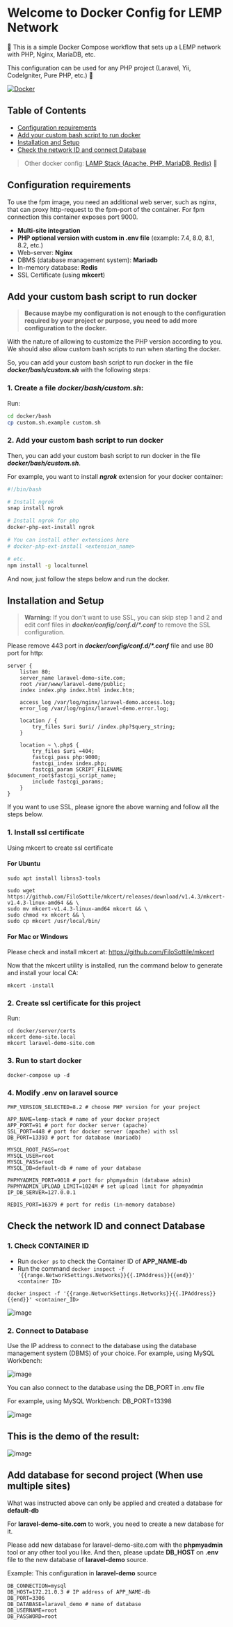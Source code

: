 # Welcome to Docker Config for LEMP Network

:whale: This is a simple Docker Compose workflow that sets up a LEMP network with PHP, Nginx, MariaDB, etc.

This configuration can be used for any PHP project (Laravel, Yii, CodeIgniter, Pure PHP, etc.) :tada:

[![Docker](https://github.com/lbiltech/lemp-docker/actions/workflows/docker-publish.yml/badge.svg)](https://hub.docker.com/r/lbiltech/lemp)

## Table of Contents

 - [Configuration requirements](#configuration-requirements)
 - [Add your custom bash script to run docker](#add-your-custom-bash-script-to-run-docker)
 - [Installation and Setup](#installation-and-setup)
 - [Check the network ID and connect Database](#check-the-network-id-and-connect-database)


> Other docker config: [LAMP Stack (Apache, PHP, MariaDB, Redis)](https://github.com/tanhongit/lamp-docker.git) :whale:

## Configuration requirements

To use the fpm image, you need an additional web server, such as nginx, that can proxy http-request to the fpm-port of the container. For fpm connection this container exposes port 9000.

- **Multi-site integration**
- **PHP optional version with custom in .env file** (example: 7.4, 8.0, 8.1, 8.2, etc.)
- Web-server: **Nginx**
- DBMS (database management system): **Mariadb**
- In-memory database: **Redis**
- SSL Certificate (using **mkcert**)

## Add your custom bash script to run docker

> **Because maybe my configuration is not enough to the configuration required by your project or purpose, you need to add more configuration to the docker.**

With the nature of allowing to customize the PHP version according to you. We should also allow custom bash scripts to run when starting the docker.

So, you can add your custom bash script to run docker in the file **_docker/bash/custom.sh_** with the following steps:

### 1. Create a file **_docker/bash/custom.sh_**:

Run:

```bash
cd docker/bash
cp custom.sh.example custom.sh
```

### 2. Add your custom bash script to run docker

Then, you can add your custom bash script to run docker in the file **_docker/bash/custom.sh_**.

For example, you want to install **_ngrok_** extension for your docker container:

```bash
#!/bin/bash

# Install ngrok
snap install ngrok

# Install ngrok for php
docker-php-ext-install ngrok

# You can install other extensions here
# docker-php-ext-install <extension_name>

# etc.
npm install -g localtunnel
```

And now, just follow the steps below and run the docker.

## Installation and Setup

> **Warning**: If you don't want to use SSL, you can skip step 1 and 2 and edit conf files in _**docker/config/conf.d/*.conf**_ to remove the SSL configuration.

Please remove 443 port in _**docker/config/conf.d/*.conf**_ file and use 80 port for http:

```nginx
server {
    listen 80;
    server_name laravel-demo-site.com;
    root /var/www/laravel-demo/public;
    index index.php index.html index.htm;

    access_log /var/log/nginx/laravel-demo.access.log;
    error_log /var/log/nginx/laravel-demo.error.log;

    location / {
        try_files $uri $uri/ /index.php?$query_string;
    }

    location ~ \.php$ {
        try_files $uri =404;
        fastcgi_pass php:9000;
        fastcgi_index index.php;
        fastcgi_param SCRIPT_FILENAME $document_root$fastcgi_script_name;
        include fastcgi_params;
    }
}
```

If you want to use SSL, please ignore the above warning and follow all the steps below.

### 1. Install ssl certificate

Using mkcert to create ssl certificate

#### For Ubuntu

```shell
sudo apt install libnss3-tools

sudo wget https://github.com/FiloSottile/mkcert/releases/download/v1.4.3/mkcert-v1.4.3-linux-amd64 && \
sudo mv mkcert-v1.4.3-linux-amd64 mkcert && \
sudo chmod +x mkcert && \
sudo cp mkcert /usr/local/bin/
```

#### For Mac or Windows

Please check and install mkcert at: https://github.com/FiloSottile/mkcert

Now that the mkcert utility is installed, run the command below to generate and install your local CA:

```shell
mkcert -install
```

### 2. Create ssl certificate for this project

Run:

```shell
cd docker/server/certs
mkcert demo-site.local
mkcert laravel-demo-site.com
```

### 3. Run to start docker

```shell
docker-compose up -d
```

### 4. Modify **.env** on laravel source

```dotenv
PHP_VERSION_SELECTED=8.2 # choose PHP version for your project

APP_NAME=lemp-stack # name of your docker project
APP_PORT=91 # port for docker server (apache)
SSL_PORT=448 # port for docker server (apache) with ssl
DB_PORT=13393 # port for database (mariadb)

MYSQL_ROOT_PASS=root
MYSQL_USER=root
MYSQL_PASS=root
MYSQL_DB=default-db # name of your database

PHPMYADMIN_PORT=9018 # port for phpmyadmin (database admin)
PHPMYADMIN_UPLOAD_LIMIT=1024M # set upload limit for phpmyadmin
IP_DB_SERVER=127.0.0.1

REDIS_PORT=16379 # port for redis (in-memory database)
```

## Check the network ID and connect Database

### 1. Check CONTAINER ID
- Run `docker ps` to check the Container ID of **APP_NAME-db**
- Run the command `docker inspect -f '{{range.NetworkSettings.Networks}}{{.IPAddress}}{{end}}' <container ID>`

```shell
docker inspect -f '{{range.NetworkSettings.Networks}}{{.IPAddress}}{{end}}' <container_ID>
```

![image](https://user-images.githubusercontent.com/35853002/232272286-4dd7cc26-1257-4b1e-9605-7d6ecfd69a37.png)


### 2. Connect to Database

Use the IP address to connect to the database using the database management system (DBMS) of your choice. For example, using MySQL Workbench:

![image](https://user-images.githubusercontent.com/35853002/232210044-7dd5aafa-352f-45d8-ba99-82cb792b1066.png)

You can also connect to the database using the DB_PORT in .env file

For example, using MySQL Workbench: DB_PORT=13398

![image](https://user-images.githubusercontent.com/35853002/232210171-af56d440-c9f0-4477-a1a7-338b86995cd7.png)

## This is the demo of the result:
![image](https://user-images.githubusercontent.com/35853002/183320614-fa670785-9aa7-411a-a1ff-15e349cee58d.png)

## Add database for second project (When use multiple sites)

What was instructed above can only be applied and created a database for **default-db**

For __laravel-demo-site.com__ to work, you need to create a new database for it.

Please add new database for laravel-demo-site.com with the __phpmyadmin__ tool or any other tool you like. And then, please update __DB_HOST__ on __.env__ file to the new database of __laravel-demo__ source.

Example: This configuration in **laravel-demo** source

```dotenv
DB_CONNECTION=mysql
DB_HOST=172.21.0.3 # IP address of APP_NAME-db
DB_PORT=3306
DB_DATABASE=laravel_demo # name of database
DB_USERNAME=root
DB_PASSWORD=root
```

